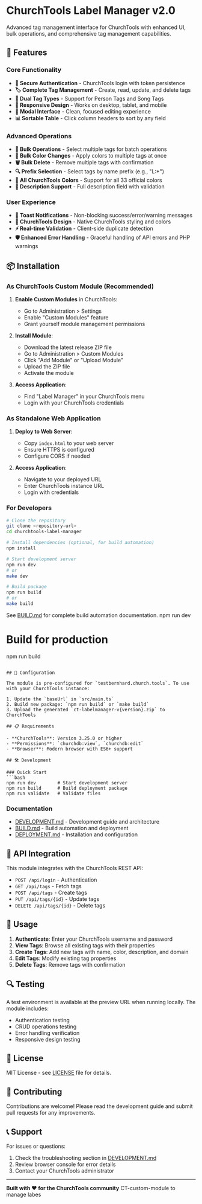 # ChurchTools Label Manager v2.0

Advanced tag management interface for ChurchTools with enhanced UI, bulk operations, and comprehensive tag management capabilities.

## 🚀 Features

### Core Functionality
- **🔐 Secure Authentication** - ChurchTools login with token persistence
- **🏷️ Complete Tag Management** - Create, read, update, and delete tags
- **🎯 Dual Tag Types** - Support for Person Tags and Song Tags
- **📱 Responsive Design** - Works on desktop, tablet, and mobile
- **🎨 Modal Interface** - Clean, focused editing experience
- **📊 Sortable Table** - Click column headers to sort by any field

### Advanced Operations
- **🔄 Bulk Operations** - Select multiple tags for batch operations
- **🎨 Bulk Color Changes** - Apply colors to multiple tags at once
- **🗑️ Bulk Delete** - Remove multiple tags with confirmation
- **🔍 Prefix Selection** - Select tags by name prefix (e.g., "L:*")
- **🌈 All ChurchTools Colors** - Support for all 33 official colors
- **📝 Description Support** - Full description field with validation

### User Experience
- **🔔 Toast Notifications** - Non-blocking success/error/warning messages
- **🎨 ChurchTools Design** - Native ChurchTools styling and colors
- **⚡ Real-time Validation** - Client-side duplicate detection
- **🛡️ Enhanced Error Handling** - Graceful handling of API errors and PHP warnings

## 📦 Installation

### As ChurchTools Custom Module (Recommended)

1. **Enable Custom Modules** in ChurchTools:
   - Go to Administration > Settings
   - Enable "Custom Modules" feature
   - Grant yourself module management permissions

2. **Install Module**:
   - Download the latest release ZIP file
   - Go to Administration > Custom Modules
   - Click "Add Module" or "Upload Module"
   - Upload the ZIP file
   - Activate the module

3. **Access Application**:
   - Find "Label Manager" in your ChurchTools menu
   - Login with your ChurchTools credentials

### As Standalone Web Application

1. **Deploy to Web Server**:
   - Copy `index.html` to your web server
   - Ensure HTTPS is configured
   - Configure CORS if needed

2. **Access Application**:
   - Navigate to your deployed URL
   - Enter ChurchTools instance URL
   - Login with credentials

### For Developers

```bash
# Clone the repository
git clone <repository-url>
cd churchtools-label-manager

# Install dependencies (optional, for build automation)
npm install

# Start development server
npm run dev
# or
make dev

# Build package
npm run build
# or
make build
```

See [BUILD.md](BUILD.md) for complete build automation documentation.
npm run dev

# Build for production
npm run build
```

## 🔧 Configuration

The module is pre-configured for `testbernhard.church.tools`. To use with your ChurchTools instance:

1. Update the `baseUrl` in `src/main.ts`
2. Build new package: `npm run build` or `make build`
3. Upload the generated `ct-labelmanager-v{version}.zip` to ChurchTools

## 📋 Requirements

- **ChurchTools**: Version 3.25.0 or higher
- **Permissions**: `churchdb:view`, `churchdb:edit`
- **Browser**: Modern browser with ES6+ support

## 🛠️ Development

### Quick Start
```bash
npm run dev        # Start development server
npm run build      # Build deployment package
npm run validate   # Validate files
```

### Documentation
- [DEVELOPMENT.md](DEVELOPMENT.md) - Development guide and architecture
- [BUILD.md](BUILD.md) - Build automation and deployment
- [DEPLOYMENT.md](DEPLOYMENT.md) - Installation and configuration

## 📖 API Integration

This module integrates with the ChurchTools REST API:

- `POST /api/login` - Authentication
- `GET /api/tags` - Fetch tags
- `POST /api/tags` - Create tags
- `PUT /api/tags/{id}` - Update tags
- `DELETE /api/tags/{id}` - Delete tags

## 🎯 Usage

1. **Authenticate**: Enter your ChurchTools username and password
2. **View Tags**: Browse all existing tags with their properties
3. **Create Tags**: Add new tags with name, color, description, and domain
4. **Edit Tags**: Modify existing tag properties
5. **Delete Tags**: Remove tags with confirmation

## 🔍 Testing

A test environment is available at the preview URL when running locally. The module includes:

- Authentication testing
- CRUD operations testing
- Error handling verification
- Responsive design testing

## 📄 License

MIT License - see [LICENSE](LICENSE) file for details.

## 🤝 Contributing

Contributions are welcome! Please read the development guide and submit pull requests for any improvements.

## 📞 Support

For issues or questions:
1. Check the troubleshooting section in [DEVELOPMENT.md](DEVELOPMENT.md)
2. Review browser console for error details
3. Contact your ChurchTools administrator

---

**Built with ❤️ for the ChurchTools community**
CT-custom-module to manage labes

